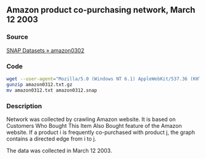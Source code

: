 Amazon product co-purchasing network, March 12 2003
---------------------------------------------------

### Source ###

[SNAP Datasets » amazon0302](https://snap.stanford.edu/data/amazon0302.html)

### Code ###

```bash
wget --user-agent="Mozilla/5.0 (Windows NT 6.1) AppleWebKit/537.36 (KHTML, like Gecko) Chrome/41.0.2228.0 Safari/537.36" https://snap.stanford.edu/data/amazon0312.txt.gz
gunzip amazon0312.txt.gz
mv amazon0312.txt amazon0312.snap
```

### Description ###

Network was collected by crawling Amazon website. It is based on Customers Who Bought This Item Also Bought feature of the Amazon website. If a product i is frequently co-purchased with product j, the graph contains a directed edge from i to j.

The data was collected in March 12 2003.
